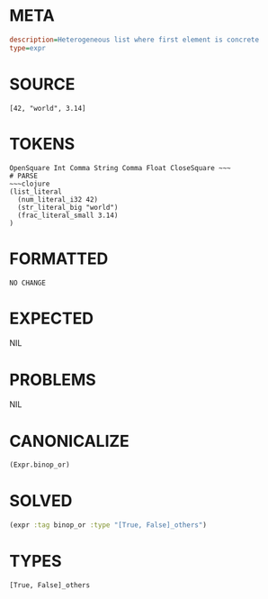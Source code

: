 # META
~~~ini
description=Heterogeneous list where first element is concrete
type=expr
~~~
# SOURCE
~~~roc
[42, "world", 3.14]
~~~
# TOKENS
~~~text
OpenSquare Int Comma String Comma Float CloseSquare ~~~
# PARSE
~~~clojure
(list_literal
  (num_literal_i32 42)
  (str_literal_big "world")
  (frac_literal_small 3.14)
)
~~~
# FORMATTED
~~~roc
NO CHANGE
~~~
# EXPECTED
NIL
# PROBLEMS
NIL
# CANONICALIZE
~~~clojure
(Expr.binop_or)
~~~
# SOLVED
~~~clojure
(expr :tag binop_or :type "[True, False]_others")
~~~
# TYPES
~~~roc
[True, False]_others
~~~
